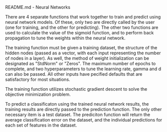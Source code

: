 README.md - Neural Networks

There are 4 separate functions that work together to train and predict using neural network models.
Of these, only two are directly called by the user (one for training, and the other for predicting). 
The other two functions are used to calculate the value of the sigmoid function, and to perform back 
propagation to tune the weights within the neural network. 

The training function must be given a training dataset, the structure of the hidden nodes (passed as a 
vector, with each input representing the number of nodes in a layer). As well, the method of weight 
initialization can be designated as "StdNorm" or "Zeros". The maximum number of epochs to complete,
and two hyperparameters to tune the learning rate, gamma and d can also be passed. All other inputs have
 pecified defaults that are satisfactory for most situations.

The training function utilizes stochastic gradient descent to solve the objective minimization problem. 

To predict a classificaton using the trained neural network results, the training results are directly
passed to the prediction function. The only other necessary item is a test dataset. The prediciton function will return the average classification error on the dataset, and the individual predictions for each
set of features in the dataset.